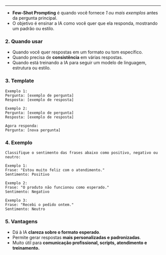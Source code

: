 ___
- **Few-Shot Prompting** é quando você fornece *1 ou mais exemplos* antes da pergunta principal.
- O objetivo é ensinar a IA como você quer que ela responda, mostrando um padrão ou estilo.

### 2. Quando usar
- Quando você quer respostas em um formato ou tom específico.
- Quando precisa de **consistência** em várias respostas.
- Quando está treinando a IA para seguir um modelo de linguagem, estrutura ou estilo.

### 3. Template
```
Exemplo 1:
Pergunta: [exemplo de pergunta]
Resposta: [exemplo de resposta]

Exemplo 2:
Pergunta: [exemplo de pergunta]
Resposta: [exemplo de resposta]

Agora responda:
Pergunta: [nova pergunta]
```

### 4. Exemplo
```
Classifique o sentimento das frases abaixo como positivo, negativo ou neutro:

Exemplo 1:  
Frase: "Estou muito feliz com o atendimento."  
Sentimento: Positivo

Exemplo 2:  
Frase: "O produto não funcionou como esperado."  
Sentimento: Negativo

Exemplo 3:  
Frase: "Recebi o pedido ontem."  
Sentimento: Neutro
```

### 5. Vantagens

- Dá à IA **clareza sobre o formato esperado**.
- Permite gerar respostas **mais personalizadas e padronizadas**.
- Muito útil para **comunicação profissional, scripts, atendimento e treinamento.**